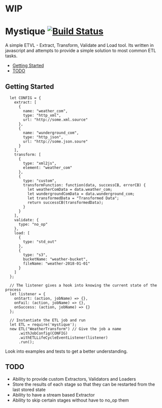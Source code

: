 # WIP
# Mystique [![Build Status](https://travis-ci.org/shyamvala/mystique.svg?branch=master)](https://travis-ci.org/shyamvala/mystique)

A simple ETVL - Extract, Transform, Validate and Load tool. Its written in javascript and attempts to provide a simple solution to most common ETL tasks.

- [Getting Started](#getting-started)
- [TODO](#todo)

## Getting Started<a name="getting-started"></a>
```
  let CONFIG = {
    extract: [
      {
        name: "weather_com",
        type: "http_xml",
        url: "http://some.xml.source"
      },
      {
        name: "wunderground_com",
        type: "http_json",
        url: "http://some.json.soure"
      }
    ],
    transform: [
      {
        type: "xml2js",
        element: "weather_com"
      },
      {
        type: "custom",
        transformFunction: function(data, successCB, errorCB) {
          let weatherComData = data.weather_com;
          let wundergroundComData = data.wunderground_com;
          let transformedData = "Transformed Data";
          return successCB(transformedData);
        }
      }
    ],
    validate: {
      type: "no_op"
    },
    load: [
      {
        type: "std_out"
      },
      {
        type: "s3",
        bucketName: "weather-bucket",
        fileName: "weather-2018-01-01"
      }
    ]
  };

  // The listener gives a hook into knowing the current state of the process
  let listener = {
    onStart: (action, jobName) => {},
    onFail: (action, jobName) => {},
    onSuccess: (action, jobName) => {}
  };

  // Instantiate the ETL job and run
  let ETL = require('mystique');
  new ETL("WeatherTransform") // Give the job a name
      .withJobConfig(CONFIG)
      .withETLLifeCycleEventListener(listener)
      .run();
```

Look into examples and tests to get a better understanding.

## TODO<a name="todo"></a>

- Ability to provide custom Extractors, Validators and Loaders
- Store the results of each stage so that they can be restarted from the last stored state
- Ability to have a stream based Extractor
- Ability to skip certain stages without have to no_op them
